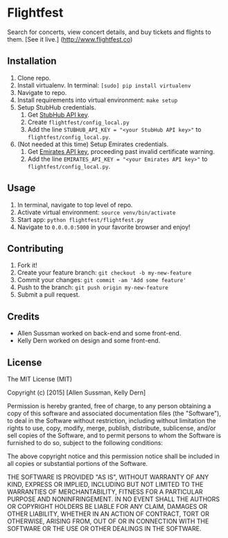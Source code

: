 # Flightfest
Search for concerts, view concert details, and buy tickets and flights to them.  [See it live.]
(http://www.flightfest.co)

## Installation
1. Clone repo.
2. Install virtualenv.  In terminal: `[sudo] pip install virtualenv`
3. Navigate to repo.
4. Install requirements into virtual environment: `make setup`
5. Setup StubHub credentials.
    1. Get [StubHub API key](https://developer.stubhub.com/store/).  
    2. Create `flightfest/config_local.py` 
    3. Add the line `STUBHUB_API_KEY = "<your StubHub API key>"` to `flightfest/config_local.py`.
6. (Not needed at this time) Setup Emirates credentials.
    1. Get [Emirates API key](https://ec2-54-77-6-21.eu-west-1.compute.amazonaws.com/store/site/pages/sign-up.jag?), proceeding past invalid certificate warning.
    2. Add the line `EMIRATES_API_KEY = "<your Emirates API key>"` to `flightfest/config_local.py`.

## Usage
1. In terminal, navigate to top level of repo. 
2. Activate virtual environment: `source venv/bin/activate` 
3. Start app: `python flightfest/flightfest.py`
4. Navigate to `0.0.0.0:5000` in your favorite browser and enjoy!

## Contributing
1. Fork it!
2. Create your feature branch: `git checkout -b my-new-feature`
3. Commit your changes: `git commit -am 'Add some feature'`
4. Push to the branch: `git push origin my-new-feature`
5. Submit a pull request.

## Credits
- Allen Sussman worked on back-end and some front-end.
- Kelly Dern worked on design and some front-end.

## License
The MIT License (MIT)

Copyright (c) [2015] [Allen Sussman, Kelly Dern]

Permission is hereby granted, free of charge, to any person obtaining a copy
of this software and associated documentation files (the "Software"), to deal
in the Software without restriction, including without limitation the rights
to use, copy, modify, merge, publish, distribute, sublicense, and/or sell
copies of the Software, and to permit persons to whom the Software is
furnished to do so, subject to the following conditions:

The above copyright notice and this permission notice shall be included in all
copies or substantial portions of the Software.

THE SOFTWARE IS PROVIDED "AS IS", WITHOUT WARRANTY OF ANY KIND, EXPRESS OR
IMPLIED, INCLUDING BUT NOT LIMITED TO THE WARRANTIES OF MERCHANTABILITY,
FITNESS FOR A PARTICULAR PURPOSE AND NONINFRINGEMENT. IN NO EVENT SHALL THE
AUTHORS OR COPYRIGHT HOLDERS BE LIABLE FOR ANY CLAIM, DAMAGES OR OTHER
LIABILITY, WHETHER IN AN ACTION OF CONTRACT, TORT OR OTHERWISE, ARISING FROM,
OUT OF OR IN CONNECTION WITH THE SOFTWARE OR THE USE OR OTHER DEALINGS IN THE
SOFTWARE.